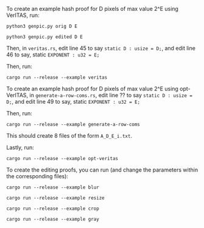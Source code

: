 To create an example hash proof for D pixels of max value 2^E using VerITAS, run:

`python3 genpic.py orig D E`

`python3 genpic.py edited D E`

Then, in `veritas.rs`, edit line 45  to say `static D : usize = D;`, and edit line 46 to say, static 
`EXPONENT : u32 = E;`

Then, run:

`cargo run --release --example veritas`

To create an example hash proof for D pixels of max value 2^E using opt-VerITAS, in `generate-a-row-coms.rs`, 
edit line ?? to say `static D : usize = D;`, and edit line 49 to say, static `EXPONENT : u32 = E;`

Then, run:

`cargo run --release --example generate-a-row-coms`

This should create 8 files of the form `A_D_E_i.txt`.

Lastly, run: 

`cargo run --release --example opt-veritas`

To create the editing proofs, you can run (and change the parameters within the corresponding files):

`cargo run --release --example blur`

`cargo run --release --example resize`

`cargo run --release --example crop`

`cargo run --release --example gray`
